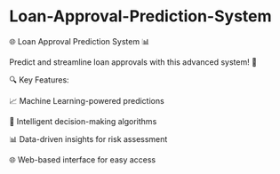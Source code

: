 # Loan-Approval-Prediction-System

🌐 Loan Approval Prediction System 📊

Predict and streamline loan approvals with this advanced system! 🚀

🔍 Key Features:

📈 Machine Learning-powered predictions

🧠 Intelligent decision-making algorithms

📊 Data-driven insights for risk assessment

🌐 Web-based interface for easy access
